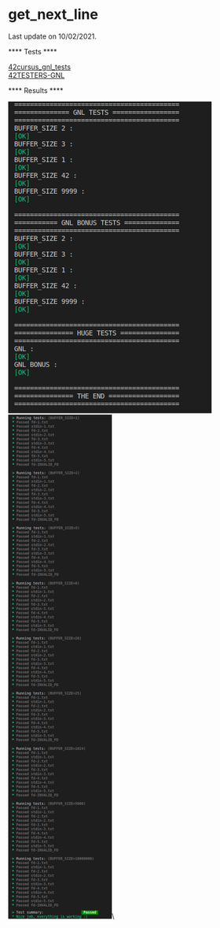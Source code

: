 # get_next_line

Last update on 10/02/2021.

**** Tests ****

[42cursus_gnl_tests](https://github.com/mrjvs/42cursus_gnl_tests)\
[42TESTERS-GNL](https://github.com/Mazoise/42TESTERS-GNL)

**** Results ****

![GitHub Logo](/images/42TESTERS-GNL.png)\
![GitHub Logo](/images/42cursus_gnl_tests1.png)\


